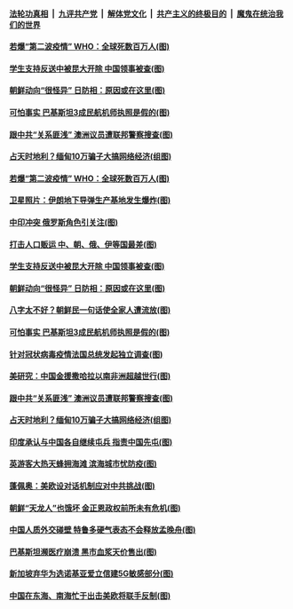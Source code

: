 ####  [法轮功真相](../../../../basic/blob/master/README.md?t=06281202) &nbsp;|&nbsp; [九评共产党](../../../../9ping.md/blob/master/README.md?t=06281202) &nbsp;|&nbsp; [解体党文化](../../../../jtdwh.md/blob/master/README.md?t=06281202)  &nbsp;|&nbsp; [共产主义的终极目的](../../../../gczydzjmd.md/blob/master/README.md?t=06281202) &nbsp;|&nbsp; [魔鬼在统治我们的世界](../../../../mgztzwmdsj.md/blob/master/README.md?t=06281202) 

#### [若爆“第二波疫情” WHO：全球死数百万人(图)](../pages/p9/937865.md?t=06281202) 

#### [学生支持反送中被昆大开除 中国领事被查(图)](../pages/p9/937917.md?t=06281202) 

#### [朝鲜动向“很怪异” 日防相：原因或在这里(图)](../pages/p9/937846.md?t=06281202) 

#### [可怕事实 巴基斯坦3成民航机师执照是假的(图)](../pages/p9/937768.md?t=06281202) 

#### [跟中共“关系匪浅” 澳洲议员遭联邦警察搜查(图)](../pages/p9/937789.md?t=06281202) 

#### [占天时地利？缅甸10万骗子大搞网络经济(组图)](../pages/p9/937790.md?t=06281202) 

#### [若爆“第二波疫情” WHO：全球死数百万人(图)](../pages/p9/937865.md?t=06281202) 

#### [卫星照片：伊朗地下导弹生产基地发生爆炸(图)](../pages/p9/937933.md?t=06281202) 

#### [中印冲突 俄罗斯角色引关注(图)](../pages/p9/937930.md?t=06281202) 

#### [打击人口贩运 中、朝、俄、伊等国最差(图)](../pages/p9/937861.md?t=06281202) 

#### [学生支持反送中被昆大开除 中国领事被查(图)](../pages/p9/937917.md?t=06281202) 

#### [朝鲜动向“很怪异” 日防相：原因或在这里(图)](../pages/p9/937846.md?t=06281202) 

#### [八字太不好？朝鲜民一句话使全家人遭流放(图)](../pages/p9/937770.md?t=06281202) 

#### [可怕事实 巴基斯坦3成民航机师执照是假的(图)](../pages/p9/937768.md?t=06281202) 

#### [针对冠状病毒疫情法国总统发起独立调查(图)](../pages/p9/937830.md?t=06281202) 

#### [美研究：中国金援撒哈拉以南非洲超越世行(图)](../pages/p9/937829.md?t=06281202) 

#### [跟中共“关系匪浅” 澳洲议员遭联邦警察搜查(图)](../pages/p9/937789.md?t=06281202) 

#### [占天时地利？缅甸10万骗子大搞网络经济(组图)](../pages/p9/937790.md?t=06281202) 

#### [印度承认与中国各自继续屯兵 指责中国先屯(图)](../pages/p9/937785.md?t=06281202) 

#### [英游客大热天蜂拥海滩 滨海城市忧防疫(图)](../pages/p9/937783.md?t=06281202) 

#### [蓬佩奥：美欧设对话机制应对中共挑战(图)](../pages/p9/937781.md?t=06281202) 

#### [朝鲜“天龙人”也饿坏 金正恩政权前所未有危机(图)](../pages/p9/937667.md?t=06281202) 

#### [中国人质外交碰壁 特鲁多硬气表态不会释放孟晚舟(图)](../pages/p9/937722.md?t=06281202) 

#### [巴基斯坦濒医疗崩溃 黑市血浆天价售出(图)](../pages/p9/937672.md?t=06281202) 

#### [新加坡弃华为选诺基亚爱立信建5G敏感部分(图)](../pages/p9/937716.md?t=06281202) 

#### [中国在东海、南海忙于出击美欧将联手反制(图)](../pages/p9/937714.md?t=06281202) 

